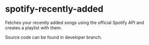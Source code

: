 # spotify-recently-added
Fetches your recently added songs using the official Spotify API and creates a playlist with them.

Source code can be found in developer branch.
